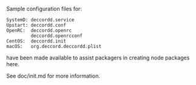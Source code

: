 Sample configuration files for:
```
SystemD: deccordd.service
Upstart: deccordd.conf
OpenRC:  deccordd.openrc
         deccordd.openrcconf
CentOS:  deccordd.init
macOS:   org.deccord.deccordd.plist
```
have been made available to assist packagers in creating node packages here.

See doc/init.md for more information.
